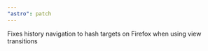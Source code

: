 ```yaml
---
"astro": patch
---
```


Fixes history navigation to hash targets on Firefox when using view transitions
